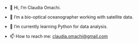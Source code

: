 - 👋 Hi, I’m Claudia Omachi.
- 👀 I’m a bio-optical oceanographer working with satellite data.
- 🌱 I’m currently learning Python for data analysis.

- 📫 How to reach me: claudia.omachi@gmail.com

<!---
claomachi/claomachi is a ✨ special ✨ repository because its `README.md` (this file) appears on your GitHub profile.
You can click the Preview link to take a look at your changes.
--->

